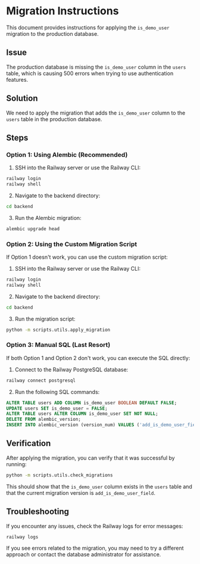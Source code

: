 # Migration Instructions

This document provides instructions for applying the `is_demo_user` migration to the production database.

## Issue

The production database is missing the `is_demo_user` column in the `users` table, which is causing 500 errors when trying to use authentication features.

## Solution

We need to apply the migration that adds the `is_demo_user` column to the `users` table in the production database.

## Steps

### Option 1: Using Alembic (Recommended)

1. SSH into the Railway server or use the Railway CLI:

```bash
railway login
railway shell
```

2. Navigate to the backend directory:

```bash
cd backend
```

3. Run the Alembic migration:

```bash
alembic upgrade head
```

### Option 2: Using the Custom Migration Script

If Option 1 doesn't work, you can use the custom migration script:

1. SSH into the Railway server or use the Railway CLI:

```bash
railway login
railway shell
```

2. Navigate to the backend directory:

```bash
cd backend
```

3. Run the migration script:

```bash
python -m scripts.utils.apply_migration
```

### Option 3: Manual SQL (Last Resort)

If both Option 1 and Option 2 don't work, you can execute the SQL directly:

1. Connect to the Railway PostgreSQL database:

```bash
railway connect postgresql
```

2. Run the following SQL commands:

```sql
ALTER TABLE users ADD COLUMN is_demo_user BOOLEAN DEFAULT FALSE;
UPDATE users SET is_demo_user = FALSE;
ALTER TABLE users ALTER COLUMN is_demo_user SET NOT NULL;
DELETE FROM alembic_version;
INSERT INTO alembic_version (version_num) VALUES ('add_is_demo_user_field');
```

## Verification

After applying the migration, you can verify that it was successful by running:

```bash
python -m scripts.utils.check_migrations
```

This should show that the `is_demo_user` column exists in the `users` table and that the current migration version is `add_is_demo_user_field`.

## Troubleshooting

If you encounter any issues, check the Railway logs for error messages:

```bash
railway logs
```

If you see errors related to the migration, you may need to try a different approach or contact the database administrator for assistance.
